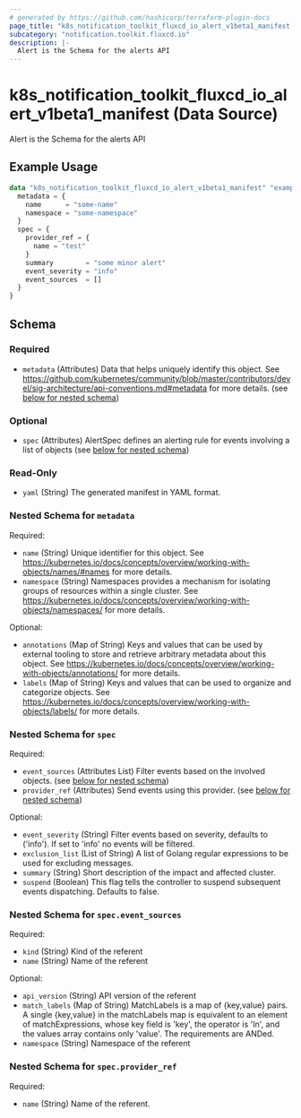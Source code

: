 ```yaml
---
# generated by https://github.com/hashicorp/terraform-plugin-docs
page_title: "k8s_notification_toolkit_fluxcd_io_alert_v1beta1_manifest Data Source - terraform-provider-k8s"
subcategory: "notification.toolkit.fluxcd.io"
description: |-
  Alert is the Schema for the alerts API
---
```


# k8s_notification_toolkit_fluxcd_io_alert_v1beta1_manifest (Data Source)

Alert is the Schema for the alerts API

## Example Usage

```terraform
data "k8s_notification_toolkit_fluxcd_io_alert_v1beta1_manifest" "example" {
  metadata = {
    name      = "some-name"
    namespace = "some-namespace"
  }
  spec = {
    provider_ref = {
      name = "test"
    }
    summary        = "some minor alert"
    event_severity = "info"
    event_sources  = []
  }
}
```

<!-- schema generated by tfplugindocs -->
## Schema

### Required

- `metadata` (Attributes) Data that helps uniquely identify this object. See https://github.com/kubernetes/community/blob/master/contributors/devel/sig-architecture/api-conventions.md#metadata for more details. (see [below for nested schema](#nestedatt--metadata))

### Optional

- `spec` (Attributes) AlertSpec defines an alerting rule for events involving a list of objects (see [below for nested schema](#nestedatt--spec))

### Read-Only

- `yaml` (String) The generated manifest in YAML format.

<a id="nestedatt--metadata"></a>
### Nested Schema for `metadata`

Required:

- `name` (String) Unique identifier for this object. See https://kubernetes.io/docs/concepts/overview/working-with-objects/names/#names for more details.
- `namespace` (String) Namespaces provides a mechanism for isolating groups of resources within a single cluster. See https://kubernetes.io/docs/concepts/overview/working-with-objects/namespaces/ for more details.

Optional:

- `annotations` (Map of String) Keys and values that can be used by external tooling to store and retrieve arbitrary metadata about this object. See https://kubernetes.io/docs/concepts/overview/working-with-objects/annotations/ for more details.
- `labels` (Map of String) Keys and values that can be used to organize and categorize objects. See https://kubernetes.io/docs/concepts/overview/working-with-objects/labels/ for more details.


<a id="nestedatt--spec"></a>
### Nested Schema for `spec`

Required:

- `event_sources` (Attributes List) Filter events based on the involved objects. (see [below for nested schema](#nestedatt--spec--event_sources))
- `provider_ref` (Attributes) Send events using this provider. (see [below for nested schema](#nestedatt--spec--provider_ref))

Optional:

- `event_severity` (String) Filter events based on severity, defaults to ('info'). If set to 'info' no events will be filtered.
- `exclusion_list` (List of String) A list of Golang regular expressions to be used for excluding messages.
- `summary` (String) Short description of the impact and affected cluster.
- `suspend` (Boolean) This flag tells the controller to suspend subsequent events dispatching. Defaults to false.

<a id="nestedatt--spec--event_sources"></a>
### Nested Schema for `spec.event_sources`

Required:

- `kind` (String) Kind of the referent
- `name` (String) Name of the referent

Optional:

- `api_version` (String) API version of the referent
- `match_labels` (Map of String) MatchLabels is a map of {key,value} pairs. A single {key,value} in the matchLabels map is equivalent to an element of matchExpressions, whose key field is 'key', the operator is 'In', and the values array contains only 'value'. The requirements are ANDed.
- `namespace` (String) Namespace of the referent


<a id="nestedatt--spec--provider_ref"></a>
### Nested Schema for `spec.provider_ref`

Required:

- `name` (String) Name of the referent.
